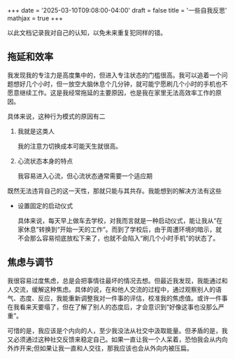 +++
date = '2025-03-10T09:08:00-04:00'
draft = false
title = '一些自我反思'
mathjax = true
+++

以此文档记录我对自己的认知，以免未来重复犯同样的错。

## 拖延和效率

我发现我的专注力是高度集中的，但进入专注状态的门槛很高。我可以追着一个问题想好几个小时，但一放空大脑休息个几分钟，就可能宁愿刷几个小时的手机也不愿意继续工作。这是我经常拖延的主要原因，也是我在家里无法高效率工作的原因。

具体来说，这种行为模式的原因有二

1. 我就是这类人

    我的注意力切换成本可能天生就很高。

2. 心流状态本身的特点

    我容易进入心流，但心流状态通常需要一个适应期

既然无法违背自己的这一天性，那就只能与其共存。我能想到的解决方法有这些

- 设置固定的启动仪式

    具体来说，每天早上做车去学校，对我而言就是一种启动仪式，能让我从“在家休息”转换到“开始一天的工作”。而到了学校后，由于周遭环境的暗示，就不会那么容易彻底放松下来了，也就不会陷入“刷几个小时手机”的状态了。

## 焦虑与调节

我很容易过度焦虑，总是会把事情往最坏的情况去想。但最近我发现，我能通过和人交流，缓解这种焦虑。具体的说，在和他人交流的过程中，通过观察别人的语气、态度、反应，我能重新调整我对一件事的评估，校准我的焦虑值。或许一件事在我看来天要塌了，但在了解了别人的态度后，才会意识到“好像这事也没那么严重”。

可惜的是，我应该是个内向的人，至少我没法从社交中汲取能量。但矛盾的是，我又必须通过这种社交反馈来稳定自己。如果一直让我一个人呆着，恐怕我会从内向外炸开来;但如果让我一直和人交往，那我应该也会从外向内被压扁。